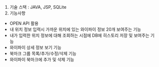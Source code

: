 1. 기술 스택 : JAVA, JSP, SQLite
2. 기능사항 
- OPEN API 활용
- 내 위치 정보 입력시 가까운 위치에 있는 와이파이 정보 20개 보여주는 기능
- 내가 입력한 위치 정보에 대해 조회하는 시점에 DB에 히스토리 저장 및 보여주는 기능
- 와이파이 상세 정보 보기 기능
- 북마크 그룹 목록/추가/수정/삭제 기능
- 와이파이 북마크에 추가 및 삭제 기능
